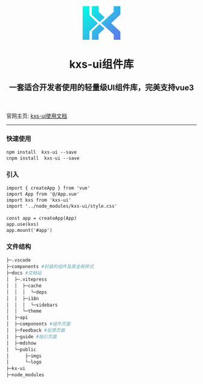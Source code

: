 <div align="center">
  <img src="./docs/public/logo/logo-blue.png" width="100"/>
  <h1 style="border-bottom:0">
    <p>kxs-ui组件库</p>
    <p style="font-size:20px">一套适合开发者使用的轻量级UI组件库，完美支持vue3</p>
  </h1>
</div>
<br/>



官网主页: [kxs-ui使用文档](https://kxs.cmds.run/)
***
### 快速使用
```
npm install  kxs-ui --save
cnpm install  kxs-ui --save
```
### 引入
```
import { createApp } from 'vue'
import App from '@/App.vue'
import kxs from 'kxs-ui'
import '../node_modules/kxs-ui/style.css'

const app = createApp(App)
app.use(kxs)
app.mount('#app')
```

### 文件结构
```bash
├─.vscode
├─components #封装的组件及其全局样式
├─docs #文档站
│  ├─.vitepress
│  │  ├─cache
│  │  │  └─deps
│  │  ├─i18n
│  │  │  └─sidebars
│  │  └─theme
│  ├─api
│  ├─components #组件页面
│  ├─feedback #反馈页面
│  ├─guide #指引页面
│  ├─mdshow
│  └─public
│      ├─imgs
│      └─logo
├─kx-ui
├─node_modules
```
